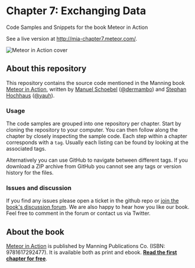 Chapter 7: Exchanging Data
==========================

Code Samples and Snippets for the book Meteor in Action

See a live version at <http://mia-chapter7.meteor.com/>.

![Meteor in Action
cover](http://www.manning.com/hochhaus/hochhaus_cover150.jpg)

About this repository
---------------------

This repository contains the source code mentioned in the Manning book
[Meteor in Action](http://www.meteorinaction.com), written by [Manuel
Schoebel](http://www.manuel-schoebel.com)
([@dermambo](https://twitter.com/dermambo)) and [Stephan
Hochhaus](http://yauh.de) ([@yauh](https://twitter.com/yauh)).

### Usage

The code samples are grouped into one repository per chapter. Start by
cloning the repository to your computer. You can then follow along the
chapter by closely inspecting the sample code. Each step within a
chapter corresponds with a `tag`. Usually each listing can be found by
looking at the associated tags.

Alternatively you can use GitHub to navigate between different tags. If
you download a ZIP archive from GitHub you cannot see any tags or
version history for the files.

### Issues and discussion

If you find any issues please open a ticket in the github repo or [join
the book's discussion
forum](https://forums.manning.com/forums/meteor-in-action). We are also
happy to hear how you like our book. Feel free to comment in the forum
or contact us via Twitter.

About the book
--------------

[Meteor in Action](http://www.manning.com/hochhaus/) is published by
Manning Publications Co. (ISBN: 9781617292477). It is available both as
print and ebook. **[Read the first chapter for
free](http://www.manning.com/hochhaus/)**.